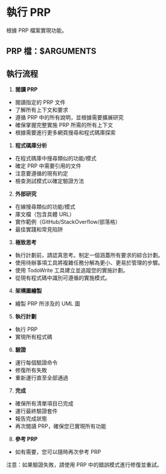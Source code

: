 # 執行 PRP
根據 PRP 檔案實現功能。

## PRP 檔：$ARGUMENTS

## 執行流程
1. **閱讀 PRP**
- 閱讀指定的 PRP 文件
- 了解所有上下文和要求
- 遵循 PRP 中的所有說明，並根據需要擴展研究
- 確保掌握完整實施 PRP 所需的所有上下文
- 根據需要進行更多網頁搜尋和程式碼庫探索

1. **程式碼庫分析**
- 在程式碼庫中搜尋類似的功能/模式
- 確定 PRP 中需要引用的文件
- 注意要遵循的現有約定
- 檢查測試模式以確定驗證方法

2. **外部研究**
- 在線搜尋類似的功能/模式
- 庫文檔（包含具體 URL）
- 實作範例（GitHub/StackOverflow/部落格）
- 最佳實踐和常見陷阱

3. **極致思考**
- 執行計劃前，請認真思考。制定一個涵蓋所有要求的綜合計劃。
- 使用待辦事項工具將複雜任務分解為更小、更易於管理的步驟。
- 使用 TodoWrite 工具建立並追蹤您的實施計劃。
- 從現有程式碼中識別可遵循的實施模式。

4. **架構圖繪製**
- 繪製 PRP 所涉及的 UML 圖

5. **執行計劃**
- 執行 PRP
- 實現所有程式碼

6. **驗證**
- 運行每個驗證命令
- 修復所有失敗
- 重新運行直至全部通過

7. **完成**
- 確保所有清單項目已完成
- 運行最終驗證套件
- 報告完成狀態
- 再次閱讀 PRP，確保您已實現所有功能

8. **參考 PRP**
- 如有需要，您可以隨時再次參考 PRP

注意：如果驗證失敗，請使用 PRP 中的錯誤模式進行修復並重試。